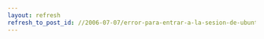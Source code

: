 ```yaml
---
layout: refresh
refresh_to_post_id: //2006-07-07/error-para-entrar-a-la-sesion-de-ubuntu-5-10
---
```

